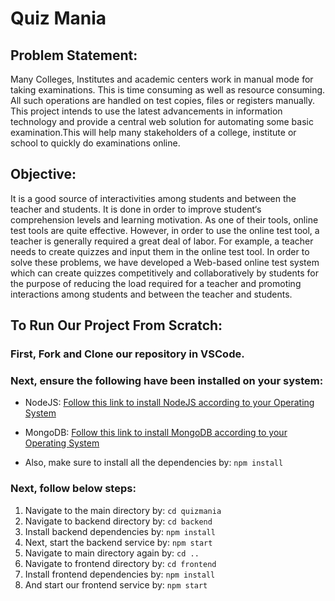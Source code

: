 # Quiz Mania
## Problem Statement: 
Many Colleges, Institutes and academic centers work in manual mode for taking examinations. This is time consuming as well as resource consuming. All such operations are handled on test copies, files or registers manually. This project intends to use the latest advancements in information technology and provide a central web solution for automating some basic examination.This will help many stakeholders of a college, institute or school to quickly do examinations online.


## Objective:
It is a good source of interactivities among students and between the teacher and students. It is done in order to improve student‘s comprehension levels and    learning motivation.  As one of their tools, online test tools are quite effective. However, in order to use the online test tool, a teacher is generally required a great deal of labor.
 For example, a teacher needs to create quizzes and input them in the online test tool.
In order to solve these problems, we have developed a Web-based online test system which can create quizzes competitively and collaboratively by students for the purpose of reducing the load required for a teacher and promoting interactions among students and between the teacher and students.

## To Run Our Project From Scratch:

### First, Fork and Clone our repository in VSCode.

### Next, ensure the following have been installed on your system:

* NodeJS: [Follow this link to install NodeJS according to your Operating System](https://nodejs.org/en/download/)
* MongoDB: [Follow this link to install MongoDB according to your Operating System](https://www.mongodb.com/try/download/community)

* Also, make sure to install all the dependencies by: `npm install`

### Next, follow below steps:

1. Navigate to the main directory by: `cd quizmania`
2. Navigate to backend directory by:  `cd backend`
3. Install backend dependencies by: `npm install`
4. Next, start the backend service by: `npm start`
5. Navigate to main directory again by: `cd ..`
6. Navigate to frontend directory by: `cd frontend`
7. Install frontend dependencies by: `npm install`
8. And start our frontend service by: `npm start`
